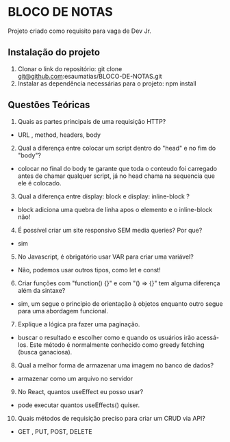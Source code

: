 # BLOCO DE NOTAS

Projeto criado como requisito para vaga de Dev Jr.

## Instalação do projeto

1. Clonar o link do repositório: git clone git@github.com:esaumatias/BLOCO-DE-NOTAS.git
2. Instalar as dependência necessárias para o projeto: npm install

## Questões Teóricas

1. Quais as partes principais de uma requisição HTTP?
  - URL , method,  headers, body
  
2. Qual a diferença entre colocar um script dentro do "head" e no fim do "body"?
  - colocar no final do body te garante que toda o conteudo foi carregado antes de chamar qualquer script, já no head chama na sequencia que ele é colocado.

3. Qual a diferença entre display: block e display: inline-block ?
  - block adiciona uma quebra de linha apos o elemento e o inline-block não!

4. É possível criar um site responsivo SEM media queries? Por que?
  - sim

5. No Javascript, é obrigatório usar VAR para criar uma variável?
  - Não, podemos usar outros tipos, como let e const!

6. Criar funções com "function() {}" e com "() => {}" tem alguma diferença além da sintaxe?
 - sim, um segue o principio de orientação à objetos enquanto outro segue para uma abordagem funcional.

7. Explique a lógica pra fazer uma paginação.
  - buscar o resultado e escolher como e quando os usuários irão acessá-los. Este método é normalmente conhecido como greedy fetching (busca ganaciosa).

8. Qual a melhor forma de armazenar uma imagem no banco de dados?
 - armazenar como um arquivo no servidor

9. No React, quantos useEffect eu posso usar?
  - pode executar quantos useEffects() quiser.

10. Quais métodos de requisição preciso para criar um CRUD via API?
  - GET , PUT,  POST, DELETE

